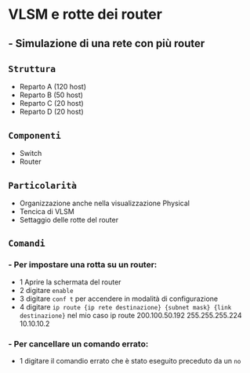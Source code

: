 # VLSM e rotte dei router

## - Simulazione di una rete con più router
## `Struttura`
- Reparto A (120 host)
- Reparto B (50 host)
- Reparto C (20 host)
- Reparto D (20 host)
## `Componenti`
- Switch
- Router
## `Particolarità`
- Organizzazione anche nella visualizzazione Physical
- Tencica di VLSM
- Settaggio delle rotte del router
## `Comandi`
### - Per impostare una rotta su un router:
  - 1 Aprire la schermata del router
  - 2 digitare `enable`
  - 3 digitare `conf t` per accendere in modalità di configurazione
  - 4 digitare `ip route {ip rete destinazione} {subnet mask} {link destinazione}` nel mio caso ip route 200.100.50.192 255.255.255.224 10.10.10.2
### - Per cancellare un comando errato:
  - 1 digitare il comandio errato che è stato eseguito preceduto da un `no` 
